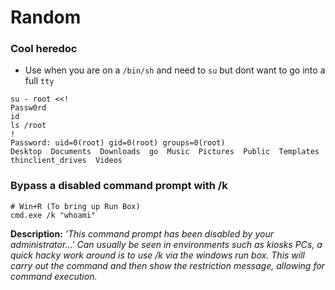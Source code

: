 # Random

### Cool heredoc&#x20;

* Use when you are on a `/bin/sh` and need to `su` but dont want to go into a full `tty`

```
su - root <<!
Passw0rd
id
ls /root
!
Password: uid=0(root) gid=0(root) groups=0(root)
Desktop  Documents  Downloads  go  Music  Pictures  Public  Templates  thinclient_drives  Videos
```

### Bypass a disabled command prompt with /k

```
# Win+R (To bring up Run Box)
cmd.exe /k "whoami"
```

**Description:** _'This command prompt has been disabled by your administrator...' Can usually be seen in environments such as kiosks PCs, a quick hacky work around is to use /k via the windows run box. This will carry out the command and then show the restriction message, allowing for command execution._
